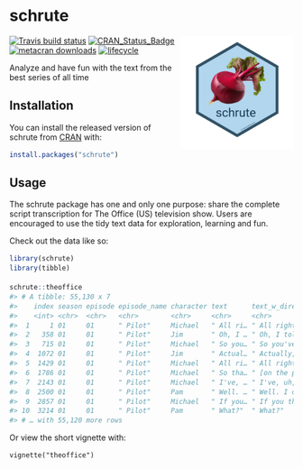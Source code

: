 
<!-- README.md is generated from README.Rmd. Please edit that file -->

# schrute

<img src='https://raw.githubusercontent.com/bradlindblad/schrute/master/man/figures/logo.png' align="right" height="200" />

<!-- badges: start -->

[![Travis build
status](https://travis-ci.org/bradlindblad/schrute.svg?branch=master)](https://travis-ci.org/bradlindblad/schrute)
[![CRAN\_Status\_Badge](https://www.r-pkg.org/badges/version/schrute)](https://cran.r-project.org/package=schrute)
[![metacran
downloads](https://cranlogs.r-pkg.org/badges/schrute)](https://cran.r-project.org/package=schrute)
[![lifecycle](https://img.shields.io/badge/lifecycle-experimental-orange.svg)](https://www.tidyverse.org/lifecycle/#experimental)
<!-- badges: end -->

Analyze and have fun with the text from the best series of all time

## Installation

You can install the released version of schrute from
[CRAN](https://CRAN.R-project.org) with:

``` r
install.packages("schrute")
```

## Usage

The schrute package has one and only one purpose: share the complete
script transcription for The Office (US) television show. Users are
encouraged to use the tidy text data for exploration, learning and fun.

Check out the data like so:

``` r
library(schrute)
library(tibble)

schrute::theoffice
#> # A tibble: 55,130 x 7
#>    index season episode episode_name character text      text_w_direction  
#>    <int> <chr>  <chr>   <chr>        <chr>     <chr>     <chr>             
#>  1     1 01     01      " Pilot"     Michael   " All ri… " All right Jim. …
#>  2   358 01     01      " Pilot"     Jim       " Oh, I … " Oh, I told you.…
#>  3   715 01     01      " Pilot"     Michael   " So you… " So you've come …
#>  4  1072 01     01      " Pilot"     Jim       " Actual… " Actually, you c…
#>  5  1429 01     01      " Pilot"     Michael   " All ri… " All right. Well…
#>  6  1786 01     01      " Pilot"     Michael   " So tha… " [on the phone] …
#>  7  2143 01     01      " Pilot"     Michael   " I've, … " I've, uh, I've …
#>  8  2500 01     01      " Pilot"     Pam       " Well. … " Well. I don't k…
#>  9  2857 01     01      " Pilot"     Michael   " If you… " If you think sh…
#> 10  3214 01     01      " Pilot"     Pam       " What?"  " What?"          
#> # … with 55,120 more rows
```

Or view the short vignette with:

    vignette("theoffice")
